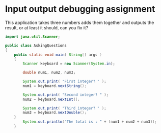 # Input output debugging assignment

This application takes three numbers adds them together and outputs the result, or at least it should, can you fix it?

```java
import java.util.Scanner;

public class AskingQuestions
{
    public static void main( String[] args )
    {
        Scanner keyboard = new Scanner(System.in);

        double num1, num2, num3;

        System.out.print( "First integer? " );
        num1 = keyboard.nextString();

        System.out.print( "Second integer? " );
        num2 = keyboard.nextInt();

        System.out.print( "Third integer? " );
        num3 = keyboard.nextDouble();
    }
        System.out.println("The total is : " + (num1 + num2 + num3));
    }
```

